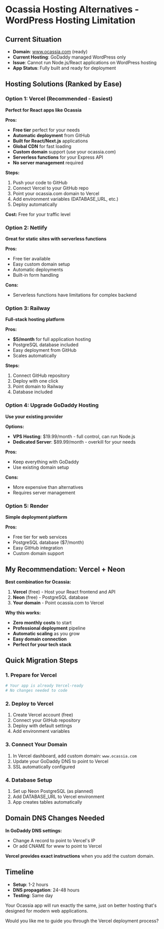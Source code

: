 # Ocassia Hosting Alternatives - WordPress Hosting Limitation

## Current Situation
- **Domain**: www.ocassia.com (ready)
- **Current Hosting**: GoDaddy managed WordPress only
- **Issue**: Cannot run Node.js/React applications on WordPress hosting
- **App Status**: Fully built and ready for deployment

## Hosting Solutions (Ranked by Ease)

### Option 1: Vercel (Recommended - Easiest)
**Perfect for React apps like Ocassia**

**Pros:**
- **Free tier** perfect for your needs
- **Automatic deployment** from GitHub
- **Built for React/Next.js** applications
- **Global CDN** for fast loading
- **Custom domain** support (use your ocassia.com)
- **Serverless functions** for your Express API
- **No server management** required

**Steps:**
1. Push your code to GitHub
2. Connect Vercel to your GitHub repo
3. Point your ocassia.com domain to Vercel
4. Add environment variables (DATABASE_URL, etc.)
5. Deploy automatically

**Cost:** Free for your traffic level

### Option 2: Netlify
**Great for static sites with serverless functions**

**Pros:**
- Free tier available
- Easy custom domain setup
- Automatic deployments
- Built-in form handling

**Cons:**
- Serverless functions have limitations for complex backend

### Option 3: Railway
**Full-stack hosting platform**

**Pros:**
- **$5/month** for full application hosting
- PostgreSQL database included
- Easy deployment from GitHub
- Scales automatically

**Steps:**
1. Connect GitHub repository
2. Deploy with one click
3. Point domain to Railway
4. Database included

### Option 4: Upgrade GoDaddy Hosting
**Use your existing provider**

**Options:**
- **VPS Hosting**: $19.99/month - full control, can run Node.js
- **Dedicated Server**: $89.99/month - overkill for your needs

**Pros:**
- Keep everything with GoDaddy
- Use existing domain setup

**Cons:**
- More expensive than alternatives
- Requires server management

### Option 5: Render
**Simple deployment platform**

**Pros:**
- Free tier for web services
- PostgreSQL database ($7/month)
- Easy GitHub integration
- Custom domain support

## My Recommendation: Vercel + Neon

**Best combination for Ocassia:**
1. **Vercel** (free) - Host your React frontend and API
2. **Neon** (free) - PostgreSQL database
3. **Your domain** - Point ocassia.com to Vercel

**Why this works:**
- **Zero monthly costs** to start
- **Professional deployment** pipeline
- **Automatic scaling** as you grow
- **Easy domain connection**
- **Perfect for your tech stack**

## Quick Migration Steps

### 1. Prepare for Vercel
```bash
# Your app is already Vercel-ready
# No changes needed to code
```

### 2. Deploy to Vercel
1. Create Vercel account (free)
2. Connect your GitHub repository
3. Deploy with default settings
4. Add environment variables

### 3. Connect Your Domain
1. In Vercel dashboard, add custom domain: `www.ocassia.com`
2. Update your GoDaddy DNS to point to Vercel
3. SSL automatically configured

### 4. Database Setup
1. Set up Neon PostgreSQL (as planned)
2. Add DATABASE_URL to Vercel environment
3. App creates tables automatically

## Domain DNS Changes Needed

**In GoDaddy DNS settings:**
- Change A record to point to Vercel's IP
- Or add CNAME for www to point to Vercel

**Vercel provides exact instructions** when you add the custom domain.

## Timeline
- **Setup**: 1-2 hours
- **DNS propagation**: 24-48 hours
- **Testing**: Same day

Your Ocassia app will run exactly the same, just on better hosting that's designed for modern web applications.

Would you like me to guide you through the Vercel deployment process?